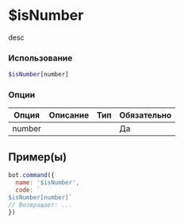 # $isNumber
desc
### Использование
```php
$isNumber[number]
```

### Опции

| Опция | Описание | Тип | Обязательно |
|--------|-------------|------|----------|
| number |  |  | Да |  
## Пример(ы)

```javascript
bot.command({
  name: '$isNumber',
  code: `
$isNumber[number]`
// Возвращает: ...
})
```